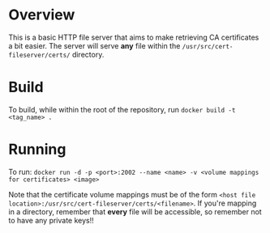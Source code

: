 # Overview
This is a basic HTTP file server that aims to make retrieving CA certificates a bit easier.
The server will serve **any** file within the `/usr/src/cert-fileserver/certs/` directory. 

# Build
To build, while within the root of the repository, run `docker build -t <tag_name> . `

# Running
To run:
`docker run -d -p <port>:2002 --name <name> -v <volume mappings for certificates> <image>`

Note that the certificate volume mappings must be of the form `<host file location>:/usr/src/cert-fileserver/certs/<filename>`. If you're mapping in a directory, remember that **every** file will be accessible, so remember not to have any private keys!!